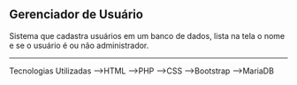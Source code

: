 ## Gerenciador de Usuário

Sistema que cadastra usuários em um banco de dados, lista na tela o nome e se o usuário é ou não administrador.

------------------------

Tecnologias Utilizadas
-->HTML
-->PHP
-->CSS
-->Bootstrap
-->MariaDB


